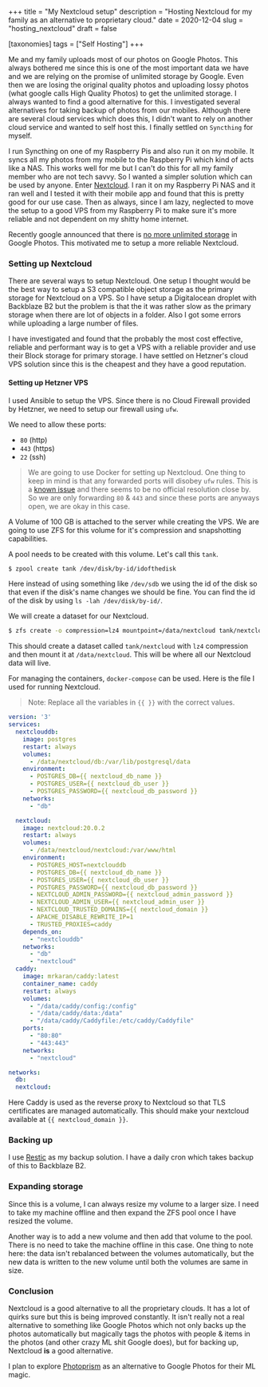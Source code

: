 +++
title = "My Nextcloud setup"
description = "Hosting Nextcloud for my family as an alternative to proprietary cloud."
date = 2020-12-04
slug = "hosting_nextcloud"
draft = false

[taxonomies]
tags = ["Self Hosting"]
+++

Me and my family uploads most of our photos on Google Photos. This always bothered me since this is one of the most important data we have and we are relying on the promise of unlimited storage by Google. Even then we are losing the original quality photos and uploading lossy photos (what google calls High Quality Photos) to get the unlimited storage. I always wanted to find a good alternative for this. I investigated several alternatives for taking backup of photos from our mobiles. Although there are several cloud services which does this, I didn't want to rely on another cloud service and wanted to self host this. I finally settled on `Syncthing` for myself.

I run Syncthing on one of my Raspberry Pis and also run it on my mobile. It syncs all my photos from my mobile to the Raspberry Pi which kind of acts like a NAS. This works well for me but I can't do this for all my family member who are not tech savvy. So I wanted a simpler solution which can be used by anyone. Enter [Nextcloud](https://nextcloud.com). I ran it on my Raspberry Pi NAS and it ran well and I tested it with their mobile app and found that this is pretty good for our use case. Then as always, since I am lazy, neglected to move the setup to a good VPS from my Raspberry Pi to make sure it's more reliable and not dependent on my shitty home internet.

Recently google announced that there is [no more unlimited storage](https://blog.google/products/photos/storage-changes) in Google Photos. This motivated me to setup a more reliable Nextcloud.

### Setting up Nextcloud

There are several ways to setup Nextcloud. One setup I thought would be the best way to setup a S3 compatible object storage as the primary storage for Nextcloud on a VPS. So I have setup a Digitalocean droplet with Backblaze B2 but the problem is that the it was rather slow as the primary storage when there are lot of objects in a folder. Also I got some errors while uploading a large number of files.

I have investigated and found that the probably the most cost effective, reliable and performant way is to get a VPS with a reliable provider and use their Block storage for primary storage. I have settled on Hetzner's cloud VPS solution since this is the cheapest and they have a good reputation.

#### Setting up Hetzner VPS

I used Ansible to setup the VPS. Since there is no Cloud Firewall provided by Hetzner, we need to setup our firewall using `ufw`. 

We need to allow these ports:

- `80` (http)
- `443` (https)
- `22` (ssh)


> We are going to use Docker for setting up Nextcloud. One thing to keep in mind is that any forwarded ports will disobey `ufw` rules. This is a [known issue](https://github.com/docker/for-linux/issues/777) and there seems to be no official resolution close by. So we are only forwarding `80` & `443` and since these ports are anyways open, we are okay in this case.

A Volume of 100 GB is attached to the server while creating the VPS. We are going to use ZFS for this volume for it's compression and snapshotting capabilities.

A pool needs to be created with this volume. Let's call this `tank`.

```bash
$ zpool create tank /dev/disk/by-id/idofthedisk
```

Here instead of using something like `/dev/sdb` we using the id of the disk so that even if the disk's name changes we should be fine. You can find the id of the disk by using `ls -lah /dev/disk/by-id/`.

We will create a dataset for our Nextcloud.

```bash
$ zfs create -o compression=lz4 mountpoint=/data/nextcloud tank/nextcloud
```

This should create a dataset called `tank/nextcloud` with `lz4` compression and then mount it at `/data/nextcloud`. This will be where all our Nextcloud data will live.

For managing the containers, `docker-compose` can be used. Here is the file I used for running Nextcloud.

> Note: Replace all the variables in `{{ }}` with the correct values.

```yaml
version: '3'
services:
  nextclouddb:
    image: postgres
    restart: always
    volumes:
      - /data/nextcloud/db:/var/lib/postgresql/data
    environment:
      - POSTGRES_DB={{ nextcloud_db_name }}
      - POSTGRES_USER={{ nextcloud_db_user }}
      - POSTGRES_PASSWORD={{ nextcloud_db_password }}
    networks:
      - "db"

  nextcloud:
    image: nextcloud:20.0.2
    restart: always
    volumes:
      - /data/nextcloud/nextcloud:/var/www/html
    environment:
      - POSTGRES_HOST=nextclouddb
      - POSTGRES_DB={{ nextcloud_db_name }}
      - POSTGRES_USER={{ nextcloud_db_user }}
      - POSTGRES_PASSWORD={{ nextcloud_db_password }}
      - NEXTCLOUD_ADMIN_PASSWORD={{ nextcloud_admin_password }}
      - NEXTCLOUD_ADMIN_USER={{ nextcloud_admin_user }}
      - NEXTCLOUD_TRUSTED_DOMAINS={{ nextcloud_domain }}
      - APACHE_DISABLE_REWRITE_IP=1
      - TRUSTED_PROXIES=caddy
    depends_on:
      - "nextclouddb"
    networks:
      - "db"
      - "nextcloud"
  caddy:
    image: mrkaran/caddy:latest
    container_name: caddy
    restart: always
    volumes:
      - "/data/caddy/config:/config"
      - "/data/caddy/data:/data"
      - "/data/caddy/Caddyfile:/etc/caddy/Caddyfile"
    ports:
      - "80:80"
      - "443:443"
    networks:
      - "nextcloud"

networks:
  db:
  nextcloud:
```

Here Caddy is used as the reverse proxy to Nextcloud so that TLS certificates are managed automatically. This should make your nextcloud available at `{{ nextcloud_domain }}`.

### Backing up

I use [Restic](https://restic.net/) as my backup solution. I have a daily cron which takes backup of this to Backblaze B2.

### Expanding storage

Since this is a volume, I can always resize my volume to a larger size. I need to take my machine offline and then expand the ZFS pool once I have resized the volume. 

Another way is to add a new volume and then add that volume to the pool. There is no need to take the machine offline in this case. One thing to note here: the data isn't rebalanced between the volumes automatically, but the new data is written to the new volume until both the volumes are same in size.

### Conclusion

Nextcloud is a good alternative to all the proprietary clouds. It has a lot of quirks sure but this is being improved constantly. It isn't really not a real alternative to something like Google Photos which not only backs up the photos automatically but magically tags the photos with people & items in the photos (and other crazy ML shit Google does), but for backing up, Nextcloud __is__ a good alternative.

I plan to explore [Photoprism](https://github.com/photoprism/photoprism) as an alternative to Google Photos for their ML magic.